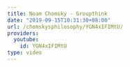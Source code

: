 ```yaml
---
title: Noam Chomsky - Groupthink
date: "2019-09-15T10:31:30+08:00"
url: /chomskysphilosophy/YGN4xIFIMtU/
providers:
  youtube:
    id: YGN4xIFIMtU
type: video
---
```

